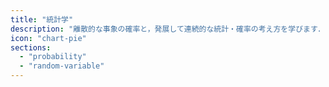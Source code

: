 ```yaml
---
title: "統計学"
description: "離散的な事象の確率と，発展して連続的な統計・確率の考え方を学びます．"
icon: "chart-pie"
sections:
  - "probability"
  - "random-variable"
---
```

